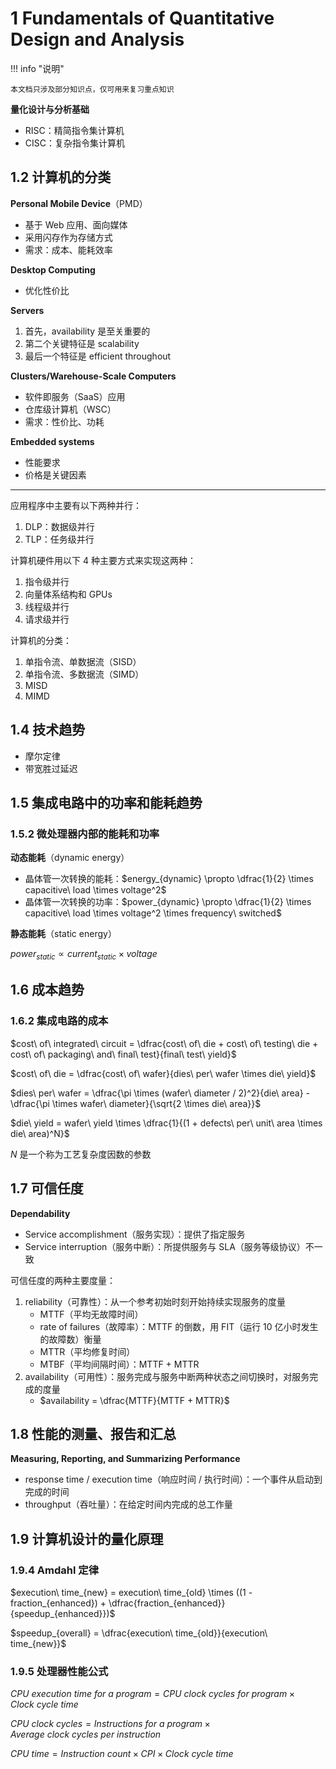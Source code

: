 # 1 Fundamentals of Quantitative Design and Analysis

<!-- !!! tip "说明"

    本文档正在更新中…… -->

!!! info "说明"

    本文档只涉及部分知识点，仅可用来复习重点知识

**量化设计与分析基础**

<div>
<ul>
<li>RISC：精简指令集计算机</li>
<li>CISC：复杂指令集计算机</li>
</ul>
</div>

## 1.2 计算机的分类

**Personal Mobile Device**（PMD）

- 基于 Web 应用、面向媒体
- 采用闪存作为存储方式
- 需求：成本、能耗效率

**Desktop Computing**

- 优化性价比

**Servers**

1. 首先，availability 是至关重要的
2. 第二个关键特征是 scalability
3. 最后一个特征是 efficient throughout

**Clusters/Warehouse-Scale Computers**

- 软件即服务（SaaS）应用
- 仓库级计算机（WSC）
- 需求：性价比、功耗

**Embedded systems**

- 性能要求
- 价格是关键因素

---

应用程序中主要有以下两种并行：

1. DLP：数据级并行
2. TLP：任务级并行

计算机硬件用以下 4 种主要方式来实现这两种：

1. 指令级并行
2. 向量体系结构和 GPUs
3. 线程级并行
4. 请求级并行

计算机的分类：

1. 单指令流、单数据流（SISD）
2. 单指令流、多数据流（SIMD）
3. MISD
4. MIMD

## 1.4 技术趋势

- 摩尔定律
- 带宽胜过延迟

## 1.5 集成电路中的功率和能耗趋势

### 1.5.2 微处理器内部的能耗和功率

**动态能耗**（dynamic energy）

- 晶体管一次转换的能耗：$energy_{dynamic} \propto \dfrac{1}{2} \times capacitive\ load \times voltage^2$
- 晶体管一次转换的功率：$power_{dynamic} \propto \dfrac{1}{2} \times capacitive\ load \times voltage^2 \times frequency\ switched$

**静态能耗**（static energy）

$power_{static} \propto current_{static} \times voltage$

## 1.6 成本趋势

### 1.6.2 集成电路的成本

$cost\ of\ integrated\ circuit = \dfrac{cost\ of\ die + cost\ of\ testing\ die + cost\ of\ packaging\ and\ final\ test}{final\ test\ yield}$

$cost\ of\ die = \dfrac{cost\ of\ wafer}{dies\ per\ wafer \times die\ yield}$

$dies\ per\ wafer = \dfrac{\pi \times (wafer\ diameter / 2)^2}{die\ area} - \dfrac{\pi \times wafer\ diameter}{\sqrt{2 \times die\ area}}$

$die\ yield = wafer\ yield \times \dfrac{1}{(1 + defects\ per\ unit\ area \times die\ area)^N}$

$N$ 是一个称为工艺复杂度因数的参数

## 1.7 可信任度

**Dependability**

- Service accomplishment（服务实现）：提供了指定服务
- Service interruption（服务中断）：所提供服务与 SLA（服务等级协议）不一致

可信任度的两种主要度量：

1. reliability（可靠性）：从一个参考初始时刻开始持续实现服务的度量
    - MTTF（平均无故障时间）
    - rate of failures（故障率）：MTTF 的倒数，用 FIT（运行 10 亿小时发生的故障数）衡量
    - MTTR（平均修复时间）
    - MTBF（平均间隔时间）：MTTF + MTTR
2. availability（可用性）：服务完成与服务中断两种状态之间切换时，对服务完成的度量
    - $availability = \dfrac{MTTF}{MTTF + MTTR}$

## 1.8 性能的测量、报告和汇总

**Measuring, Reporting, and Summarizing Performance**

- response time / execution time（响应时间 / 执行时间）：一个事件从启动到完成的时间
- throughput（吞吐量）：在给定时间内完成的总工作量

## 1.9 计算机设计的量化原理

### 1.9.4 Amdahl 定律

$execution\ time_{new} = execution\ time_{old} \times ((1 - fraction_{enhanced}) + \dfrac{fraction_{enhanced}}{speedup_{enhanced}})$

$speedup_{overall} = \dfrac{execution\ time_{old}}{execution\ time_{new}}$

### 1.9.5 处理器性能公式

$CPU\ execution\ time\ for\ a\ program = CPU\ clock\ cycles\ for\ program \times Clock\ cycle\ time$

$CPU\ clock\ cycles = Instructions\ for\ a\ program \times Average\ clock\ cycles\ per\ instruction$

$CPU\ time = Instruction\ count \times CPI \times Clock\ cycle\ time$